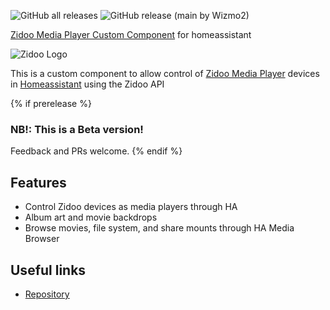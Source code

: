 ![GitHub all releases](https://img.shields.io/github/downloads/wizmo2/zidoo-player/total)
![GitHub release (main by Wizmo2)](https://img.shields.io/github/downloads/wizmo2/zidoo-player/latest/total)

[Zidoo Media Player Custom Component](https://github.com/wizmo2/zidoo-player) for homeassistant

![Zidoo Logo](images/logo.png)

This is a custom component to allow control of [Zidoo Media Player](https://www.zidoo.tv) devices in [Homeassistant](https://home-assistant.io) using the Zidoo API

{% if prerelease %}
### NB!: This is a Beta version!
Feedback and PRs welcome.
{% endif %}

## Features

- Control Zidoo devices as media players through HA
- Album art and movie backdrops
- Browse movies, file system, and share mounts through HA Media Browser 

## Useful links

- [Repository](https://github.com/wizmo2/zidoo-player)
